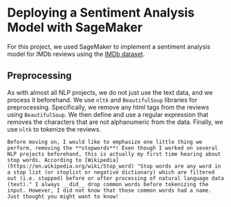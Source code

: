 # Deploying a Sentiment Analysis Model with SageMaker

For this project, we used SageMaker to implement a sentiment analysis model for IMDb reviews using the [IMDb dataset](http://ai.stanford.edu/~amaas/data/sentiment/).

## Preprocessing
As with almost all NLP projects, we do not just use the text data, and we process it beforehand. We use ```nltk``` and ```BeautifulSoup``` libraries for preprocessing. Specifically, we remove any html tags from the reviews using ```BeautifulSoup```. We then define and use a regular expression that removes the characters that are not alphanumeric from the data. Finally, we use ```nltk``` to tokenize the reviews.

```
Before moving on, I would like to emphasize one little thing we perform, removing the **stopwords**! Even though I worked on several NLP projects beforehand, this is actually my first time hearing about stop words. According to [Wikipedia](https://en.wikipedia.org/wiki/Stop_word) "Stop words are any word in a stop list (or stoplist or negative dictionary) which are filtered out (i.e. stopped) before or after processing of natural language data (text)." I always __did__ drop common words before tokenizing the input. However, I did not know that those common words had a name. Just thought you might want to know!
```